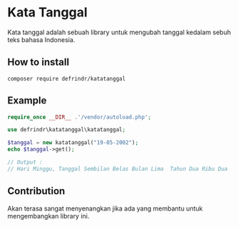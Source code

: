 # Kata Tanggal
Kata tanggal adalah sebuah library untuk mengubah tanggal kedalam sebuh teks bahasa Indonesia.

## How to install
```shell
composer require defrindr/katatanggal
```

## Example
```php
require_once __DIR__ .'/vendor/autoload.php';

use defrindr\katatanggal\katatanggal;

$tanggal = new katatanggal("19-05-2002");
echo $tanggal->get();

// Output :
// Hari Minggu, Tanggal Sembilan Belas Bulan Lima  Tahun Dua Ribu Dua

```

## Contribution
Akan terasa sangat menyenangkan jika ada yang membantu untuk mengembangkan library ini.

